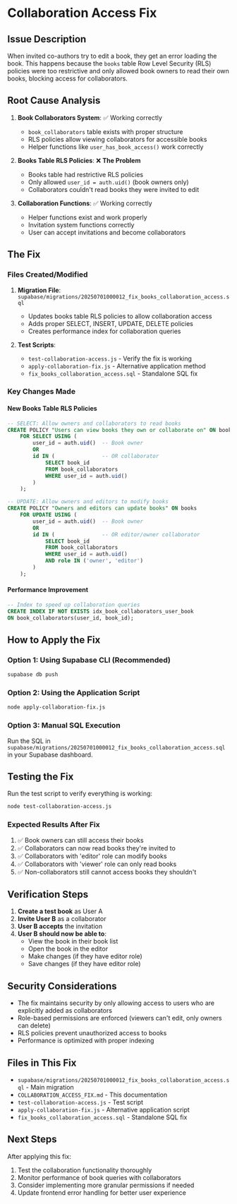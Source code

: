 # Collaboration Access Fix

## Issue Description

When invited co-authors try to edit a book, they get an error loading the book. This happens because the `books` table Row Level Security (RLS) policies were too restrictive and only allowed book owners to read their own books, blocking access for collaborators.

## Root Cause Analysis

1. **Book Collaborators System**: ✅ Working correctly
   - `book_collaborators` table exists with proper structure
   - RLS policies allow viewing collaborators for accessible books
   - Helper functions like `user_has_book_access()` work correctly

2. **Books Table RLS Policies**: ❌ **The Problem**
   - Books table had restrictive RLS policies
   - Only allowed `user_id = auth.uid()` (book owners only)
   - Collaborators couldn't read books they were invited to edit

3. **Collaboration Functions**: ✅ Working correctly
   - Helper functions exist and work properly
   - Invitation system functions correctly
   - User can accept invitations and become collaborators

## The Fix

### Files Created/Modified

1. **Migration File**: `supabase/migrations/20250701000012_fix_books_collaboration_access.sql`
   - Updates books table RLS policies to allow collaboration access
   - Adds proper SELECT, INSERT, UPDATE, DELETE policies
   - Creates performance index for collaboration queries

2. **Test Scripts**:
   - `test-collaboration-access.js` - Verify the fix is working
   - `apply-collaboration-fix.js` - Alternative application method
   - `fix_books_collaboration_access.sql` - Standalone SQL fix

### Key Changes Made

#### New Books Table RLS Policies

```sql
-- SELECT: Allow owners and collaborators to read books
CREATE POLICY "Users can view books they own or collaborate on" ON books
    FOR SELECT USING (
        user_id = auth.uid()  -- Book owner
        OR
        id IN (               -- OR collaborator
            SELECT book_id 
            FROM book_collaborators 
            WHERE user_id = auth.uid()
        )
    );

-- UPDATE: Allow owners and editors to modify books
CREATE POLICY "Owners and editors can update books" ON books
    FOR UPDATE USING (
        user_id = auth.uid()  -- Book owner
        OR
        id IN (               -- OR editor/owner collaborator
            SELECT book_id 
            FROM book_collaborators 
            WHERE user_id = auth.uid() 
            AND role IN ('owner', 'editor')
        )
    );
```

#### Performance Improvement

```sql
-- Index to speed up collaboration queries
CREATE INDEX IF NOT EXISTS idx_book_collaborators_user_book 
ON book_collaborators(user_id, book_id);
```

## How to Apply the Fix

### Option 1: Using Supabase CLI (Recommended)
```bash
supabase db push
```

### Option 2: Using the Application Script
```bash
node apply-collaboration-fix.js
```

### Option 3: Manual SQL Execution
Run the SQL in `supabase/migrations/20250701000012_fix_books_collaboration_access.sql` in your Supabase dashboard.

## Testing the Fix

Run the test script to verify everything is working:
```bash
node test-collaboration-access.js
```

### Expected Results After Fix

1. ✅ Book owners can still access their books
2. ✅ Collaborators can now read books they're invited to
3. ✅ Collaborators with 'editor' role can modify books
4. ✅ Collaborators with 'viewer' role can only read books
5. ✅ Non-collaborators still cannot access books they shouldn't

## Verification Steps

1. **Create a test book** as User A
2. **Invite User B** as a collaborator
3. **User B accepts** the invitation
4. **User B should now be able to**:
   - View the book in their book list
   - Open the book in the editor
   - Make changes (if they have editor role)
   - Save changes (if they have editor role)

## Security Considerations

- The fix maintains security by only allowing access to users who are explicitly added as collaborators
- Role-based permissions are enforced (viewers can't edit, only owners can delete)
- RLS policies prevent unauthorized access to books
- Performance is optimized with proper indexing

## Files in This Fix

- `supabase/migrations/20250701000012_fix_books_collaboration_access.sql` - Main migration
- `COLLABORATION_ACCESS_FIX.md` - This documentation
- `test-collaboration-access.js` - Test script
- `apply-collaboration-fix.js` - Alternative application script
- `fix_books_collaboration_access.sql` - Standalone SQL fix

## Next Steps

After applying this fix:

1. Test the collaboration functionality thoroughly
2. Monitor performance of book queries with collaborators
3. Consider implementing more granular permissions if needed
4. Update frontend error handling for better user experience